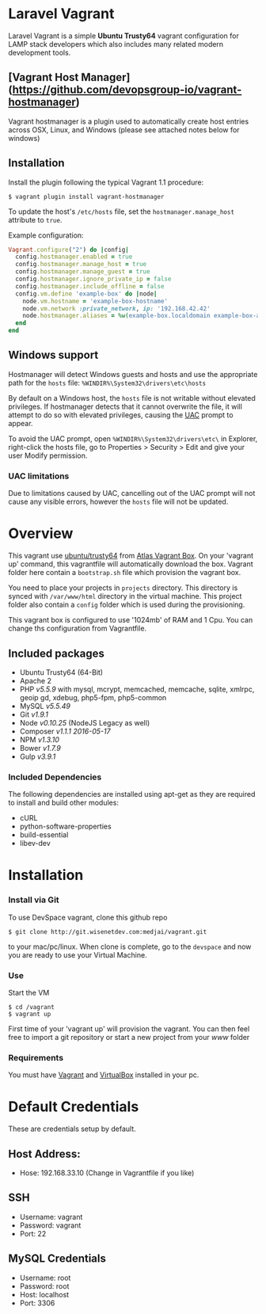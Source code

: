 # Laravel Vagrant

Laravel Vagrant is a simple __Ubuntu Trusty64__ vagrant configuration for LAMP stack developers which also includes many related modern development tools.

## [Vagrant Host Manager] (https://github.com/devopsgroup-io/vagrant-hostmanager)
Vagrant hostmanager is a plugin used to automatically create host entries across OSX, Linux, and Windows (please see attached notes below for windows)

Installation
------------
Install the plugin following the typical Vagrant 1.1 procedure:

    $ vagrant plugin install vagrant-hostmanager

To update the host's `/etc/hosts` file, set the `hostmanager.manage_host`
attribute to `true`.

Example configuration:

```ruby
Vagrant.configure("2") do |config|
  config.hostmanager.enabled = true
  config.hostmanager.manage_host = true
  config.hostmanager.manage_guest = true
  config.hostmanager.ignore_private_ip = false
  config.hostmanager.include_offline = false
  config.vm.define 'example-box' do |node|
    node.vm.hostname = 'example-box-hostname'
    node.vm.network :private_network, ip: '192.168.42.42'
    node.hostmanager.aliases = %w(example-box.localdomain example-box-alias)
  end
end
```
Windows support
---------------

Hostmanager will detect Windows guests and hosts and use the appropriate
path for the ```hosts``` file: ```%WINDIR%\System32\drivers\etc\hosts```

By default on a Windows host, the ```hosts``` file is not writable without
elevated privileges. If hostmanager detects that it cannot overwrite the file,
it will attempt to do so with elevated privileges, causing the
[UAC](http://en.wikipedia.org/wiki/User_Account_Control) prompt to appear.

To avoid the UAC prompt, open ```%WINDIR%\System32\drivers\etc\``` in
Explorer, right-click the hosts file, go to Properties > Security > Edit
and give your user Modify permission.

### UAC limitations

Due to limitations caused by UAC, cancelling out of the UAC prompt will not cause any
visible errors, however the ```hosts``` file will not be updated.

# Overview
This vagrant use [ubuntu/trusty64](https://atlas.hashicorp.com/ubuntu/boxes/trusty64) from [Atlas Vagrant Box](https://atlas.hashicorp.com/boxes/search?utm_source=vagrantcloud.com&vagrantcloud=1).
  On your 'vagrant up' command, this vagrantfile will automatically download the box. Vagrant folder here contain a `bootstrap.sh` file which provision the vagrant box.
  
  You need to place your projects in `projects` directory. This directory is synced with `/var/www/html` directory in the virtual machine. 
  This project folder also contain a `config` folder which is used during the provisioning. 

This vagrant box is configured to use '1024mb' of RAM and 1 Cpu. You can change ths configuration from Vagrantfile.
 
## Included packages

- Ubuntu Trusty64 (64-Bit)
- Apache 2
- PHP _v5.5.9_ with mysql, mcrypt, memcached, memcache, sqlite, xmlrpc, geoip gd, xdebug, php5-fpm, php5-common
- MySQL _v5.5.49_
- Git _v1.9.1_
- Node _v0.10.25_ (NodeJS Legacy as well)
- Composer _v1.1.1 2016-05-17_
- NPM _v1.3.10_
- Bower _v1.7.9_
- Gulp _v3.9.1_

### Included Dependencies
The following dependencies are installed using apt-get as they are required to install and build other modules:

- cURL
- python-software-properties
- build-essential
- libev-dev

 
# Installation

### Install via Git
To use DevSpace vagrant, clone this github repo 

    $ git clone http://git.wisenetdev.com:medjai/vagrant.git
to your mac/pc/linux.  When clone is complete, go to the `devspace` and now you are ready to use your Virtual Machine.

### Use
Start the VM

    $ cd /vagrant
    $ vagrant up

First time of your 'vagrant up' will provision the vagrant. You can then feel free to import a git repository or start a new project from your _*www*_ folder

### Requirements
You must have [Vagrant](http://vagrantup.com) and [VirtualBox](https://www.virtualbox.org) installed in your pc.


# Default Credentials
These are credentials setup by default.

## Host Address:
- Hose: 192.168.33.10 (Change in Vagrantfile if you like)
 
## SSH
- Username: vagrant
- Password: vagrant
- Port: 22

## MySQL Credentials
- Username: root
- Password: root
- Host: localhost
- Port: 3306
